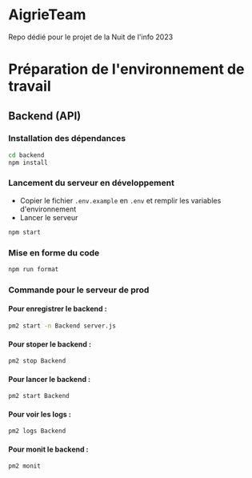 # AigrieTeam
Repo dédié pour le projet de la Nuit de l'info 2023

# Préparation de l'environnement de travail

## Backend (API)

### Installation des dépendances

```bash
cd backend
npm install
```

### Lancement du serveur en développement

- Copier le fichier `.env.example` en `.env` et remplir les variables d'environnement
- Lancer le serveur

```bash
npm start
```

### Mise en forme du code

```bash
npm run format
```

### Commande pour le serveur de prod 

#### Pour enregistrer le backend : 
```bash
pm2 start -n Backend server.js
```

#### Pour stoper le backend : 
```bash
pm2 stop Backend
```

#### Pour lancer le backend : 
```bash
pm2 start Backend
```

#### Pour voir les logs :
```bash
pm2 logs Backend
```

#### Pour monit le backend : 
```bash
pm2 monit 
```